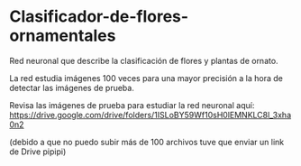 # Clasificador-de-flores-ornamentales
Red neuronal que describe la clasificación de flores y plantas de ornato.

La red estudia imágenes 100 veces para una mayor precisión a la hora de detectar las imágenes de prueba.

Revisa las imágenes de prueba para estudiar la red neuronal aquí: https://drive.google.com/drive/folders/1ISLoBY59Wf10sH0lEMNKLC8l_3xha0n2

(debido a que no puedo subir más de 100 archivos tuve que enviar un link de Drive pipipi)
